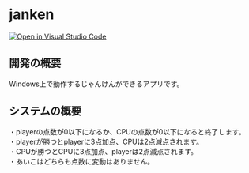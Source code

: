 # janken
[![Open in Visual Studio Code](https://img.shields.io/static/v1?logo=visualstudiocode&label=&message=Open%20in%20Visual%20Studio%20Code&labelColor=2c2c32&color=007acc&logoColor=007acc)](https://open.vscode.dev/｛hosoya17｝/{janken})
## 開発の概要
Windows上で動作するじゃんけんができるアプリです。<br>
## システムの概要
・playerの点数が0以下になるか、CPUの点数が0以下になると終了します。<br>
・playerが勝つとplayerに3点加点、CPUは2点減点されます。<br>
・CPUが勝つとCPUに3点加点、playerは2点減点されます。<br>
・あいこはどちらも点数に変動はありません。
